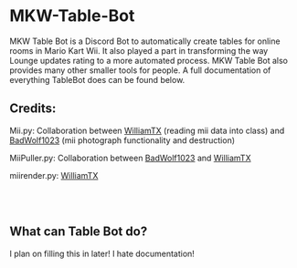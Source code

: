# MKW-Table-Bot
MKW Table Bot is a Discord Bot to automatically create tables for online rooms in Mario Kart Wii. It also played a part in transforming the way Lounge updates rating to a more automated process. MKW Table Bot also provides many other smaller tools for people.  A full documentation of everything TableBot does can be found below.

## Credits:
Mii.py: Collaboration between [WilliamTX](https://github.com/willsigg) (reading mii data into class) and [BadWolf1023](https://github.com/BadWolf1023) (mii photograph functionality and destruction) 

MiiPuller.py: Collaboration between [BadWolf1023](https://github.com/BadWolf1023) and [WilliamTX](https://github.com/willsigg)	

miirender.py: [WilliamTX](https://github.com/willsigg)


‎
‎		
‎
‎
‎
‎
‎
‎

## What can Table Bot do?

I plan on filling this in later! I hate documentation!
